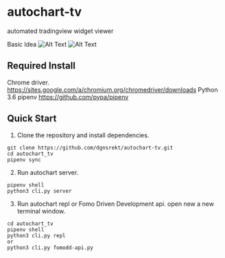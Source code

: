 # autochart-tv
automated tradingview widget viewer

Basic Idea
![Alt Text](https://github.com/dgnsrekt/autochart-tv/blob/master/doc/img/autochart1.gif)
![Alt Text](https://github.com/dgnsrekt/autochart-tv/blob/master/doc/img/autochart2.gif)

## Required Install
Chrome driver.
https://sites.google.com/a/chromium.org/chromedriver/downloads
Python 3.6
pipenv
https://github.com/pypa/pipenv



## Quick Start
1. Clone the repository and install dependencies.
```
git clone https://github.com/dgnsrekt/autochart-tv.git
cd autochart_tv
pipenv sync
```
2. Run autochart server.
```
pipenv shell
python3 cli.py server
```
3. Run autochart repl or Fomo Driven Development api.
open new a new terminal window.
```
cd autochart_tv
pipenv shell
python3 cli.py repl
or
python3 cli.py fomodd-api.py
```
